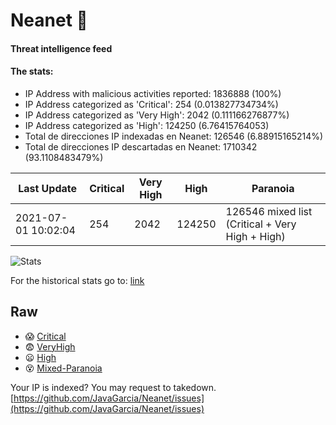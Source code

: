 # Neanet :hocho:
#### Threat intelligence feed
#### The stats:

- IP Address with malicious activities reported: 1836888 (100%)
- IP Address categorized as 'Critical':  254 (0.013827734734%)
- IP Address categorized as 'Very High':  2042 (0.111166276877%)
- IP Address categorized as 'High':  124250 (6.76415764053)
- Total de direcciones IP indexadas en Neanet:  126546 (6.88915165214%)
- Total de direcciones IP descartadas en Neanet:  1710342 (93.1108483479%)

| Last Update | Critical | Very High | High | Paranoia |
| --- | --- | --- | --- | --- |
| 2021-07-01 10:02:04 | 254 | 2042 | 124250 | 126546 mixed list (Critical + Very High + High)|

![Stats](https://docs.google.com/spreadsheets/d/e/2PACX-1vSnaNMIXVabIpDJjufMlzH7poXnshF3mgd8Is1g9ytUEzVsP5my4Trn8f-xkoLLQ38xpL3HtmUexLo6/pubchart?oid=501124687&format=image)

For the historical stats go to: [link](/stats.csv)
## Raw
- :scream: [Critical](https://raw.githubusercontent.com/JavaGarcia/Neanet/master/blacklists/neanet_critical.txt)
- :fearful: [VeryHigh](https://raw.githubusercontent.com/JavaGarcia/Neanet/master/blacklists/neanet_veryHigh.txtt)
- :frowning: [High](https://raw.githubusercontent.com/JavaGarcia/Neanet/master/blacklists/neanet_high.txt)
- :dizzy_face: [Mixed-Paranoia](https://raw.githubusercontent.com/JavaGarcia/Neanet/master/blacklists/neanet_all.txt)


Your IP is indexed? You may request to takedown. [https://github.com/JavaGarcia/Neanet/issues](https://github.com/JavaGarcia/Neanet/issues)






































































































































































































































































































































































































































































































































































































































































































































































































































































































































































































































































































































































































































































































































































































































































































































































































































































































































































































































































































































































































































































































































































































































































































































































































































































































































































































































































































































































































































































































































































































































































































































































































































































































































































































































































































































































































































































































































































































































































































































































































































































































































































































































































































































































































































































































































































































































































































































































































































































































































































































































































































































































































































































































































































































































































































































































































































































































































































































































































































































































































































































































































































































































































































































































































































































































































































































































































































































































































































































































































































































































































































































































































































































































































































































































































































































